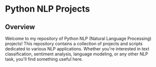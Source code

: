 # Python NLP Projects

## Overview
Welcome to my repository of Python NLP (Natural Language Processing) projects! This repository contains a collection of projects and scripts dedicated to various NLP applications. Whether you're interested in text classification, sentiment analysis, language modeling, or any other NLP task, you'll find something useful here.
